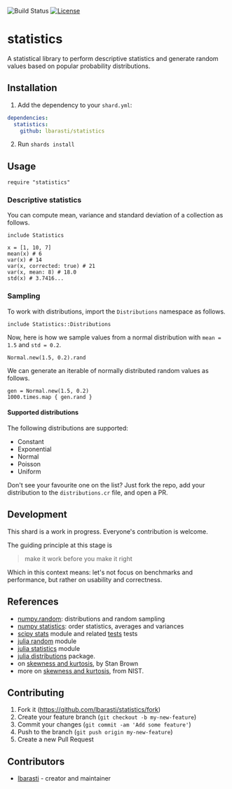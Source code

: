 ![Build Status](https://github.com/lbarasti/statistics/workflows/build/badge.svg)
[![License](https://img.shields.io/badge/license-MIT-blue.svg)](https://opensource.org/licenses/MIT)

# statistics

A statistical library to perform descriptive statistics and generate random values based on popular probability distributions.

## Installation

1. Add the dependency to your `shard.yml`:

```yaml
dependencies:
  statistics:
    github: lbarasti/statistics
```

2. Run `shards install`

## Usage

```crystal
require "statistics"
```

### Descriptive statistics
You can compute mean, variance and standard deviation of a collection as follows.
```crystal
include Statistics

x = [1, 10, 7]
mean(x) # 6
var(x) # 14
var(x, corrected: true) # 21
var(x, mean: 8) # 18.0
std(x) # 3.7416...
```

### Sampling
To work with distributions, import the `Distributions` namespace as follows.
```crystal
include Statistics::Distributions
```

Now, here is how we sample values from a normal distribution with `mean = 1.5` and `std = 0.2`.
```crystal
Normal.new(1.5, 0.2).rand
```

We can generate an iterable of normally distributed random values as follows.
```crystal
gen = Normal.new(1.5, 0.2)
1000.times.map { gen.rand }
```

#### Supported distributions
The following distributions are supported:
* Constant
* Exponential
* Normal
* Poisson
* Uniform

Don't see your favourite one on the list? Just fork the repo, add your distribution to the `distributions.cr` file, and open a PR.

## Development

This shard is a work in progress. Everyone's contribution is welcome.

The guiding principle at this stage is
> make it work before you make it right

Which in this context means: let's not focus on benchmarks and performance, but rather on usability and correctness.

## References
* [numpy.random](https://numpy.org/devdocs/reference/random/generator.html): distributions and random sampling
* [numpy statistics](https://numpy.org/devdocs/reference/routines.statistics.html#averages-and-variances): order statistics, averages and variances
* [scipy stats](https://github.com/scipy/scipy/blob/3de0d58/scipy/stats/stats.py) module and related [tests](https://github.com/scipy/scipy/blob/1150c4c033899a5a4556b7d34d6b137352b36b9e/scipy/stats/tests/test_stats.py) tests
* [julia random](https://docs.julialang.org/en/v1/stdlib/Random/) module
* [julia statistics](https://docs.julialang.org/en/v1/stdlib/Statistics/#Statistics.std) module
* [julia distributions](https://juliastats.org/Distributions.jl/latest/starting/) package.
* on [skewness and kurtosis](https://brownmath.com/stat/shape.htm), by Stan Brown
* more on [skewness and kurtosis](https://www.itl.nist.gov/div898/handbook/eda/section3/eda35b.htm), from NIST.

## Contributing

1. Fork it (<https://github.com/lbarasti/statistics/fork>)
2. Create your feature branch (`git checkout -b my-new-feature`)
3. Commit your changes (`git commit -am 'Add some feature'`)
4. Push to the branch (`git push origin my-new-feature`)
5. Create a new Pull Request

## Contributors

- [lbarasti](https://github.com/lbarasti) - creator and maintainer
